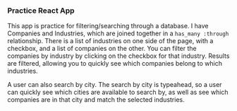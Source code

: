 ### Practice React App

This app is practice for filtering/searching through a database. I have Companies and Industries, which are joined together in a `has_many :through` relationship. There is a list of industries on one side of the page, with a checkbox, and a list of companies on the other. You can filter the companies by industry by clicking on the checkbox for that industry. Results are filtered, allowing you to quickly see which companies belong to which industries.

A user can also search by city. The search by city is typeahead, so a user can quickly see which cities are available to search by, as well as see which companies are in that city and match the selected industries.